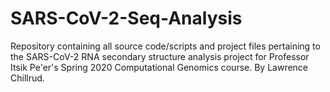 # SARS-CoV-2-Seq-Analysis
Repository containing all source code/scripts and project files pertaining to the SARS-CoV-2 RNA secondary structure analysis project for Professor Itsik Pe'er's Spring 2020 Computational Genomics course. By Lawrence Chillrud.
